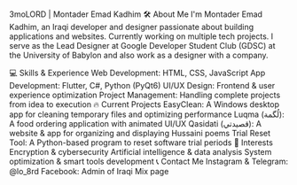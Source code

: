 3moLORD | Montader Emad Kadhim
🛠 About Me
I'm Montader Emad Kadhim, an Iraqi developer and designer passionate about building applications and websites. Currently working on multiple tech projects. I serve as the Lead Designer at Google Developer Student Club (GDSC) at the University of Babylon and also work as a designer with a company.

💻 Skills & Experience
Web Development: HTML, CSS, JavaScript
App Development: Flutter, C#, Python (PyQt6)
UI/UX Design: Frontend & user experience optimization
Project Management: Handling complete projects from idea to execution
🔥 Current Projects
EasyClean: A Windows desktop app for cleaning temporary files and optimizing performance
Luqma (لُگمة): A food ordering application with animated UI/UX
Qasidati (قصيدتي): A website & app for organizing and displaying Hussaini poems
Trial Reset Tool: A Python-based program to reset software trial periods
📌 Interests
Encryption & cybersecurity
Artificial intelligence & data analysis
System optimization & smart tools development
📞 Contact Me
Instagram & Telegram: @lo_8rd
Facebook: Admin of Iraqi Mix page
